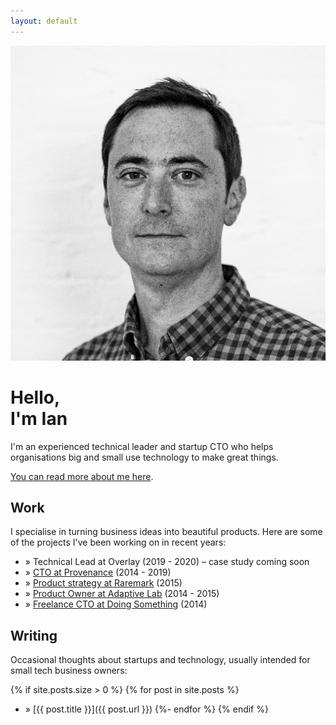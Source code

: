 ```yaml
---
layout: default
---
```


<div class="intro">
  <img src="images/avatar.png" alt="Ian Kynnersley">

  <h1>Hello,<br>I'm Ian</h1>
</div>

I'm an experienced technical leader and startup CTO who helps organisations big and small use technology to make great things.

[You can read more about me here](/about).

## Work

I specialise in turning business ideas into beautiful products. Here are some of the projects I've been working on in recent years:

* &raquo; Technical Lead at Overlay (2019 - 2020) – case study coming soon
* &raquo; [CTO at Provenance](/case_studies/provenance) (2014 - 2019)
* &raquo; [Product strategy at Raremark](/case_studies/raremark) (2015)
* &raquo; [Product Owner at Adaptive Lab](/case_studies/adaptive_lab) (2014 - 2015)
* &raquo; [Freelance CTO at Doing Something](/case_studies/doing_something) (2014)

## Writing

Occasional thoughts about startups and technology, usually intended for small tech business owners:

{% if site.posts.size > 0 %}
  {% for post in site.posts %}
* &raquo; [{{ post.title }}]({{ post.url }})
  {%- endfor %}
{% endif %}
